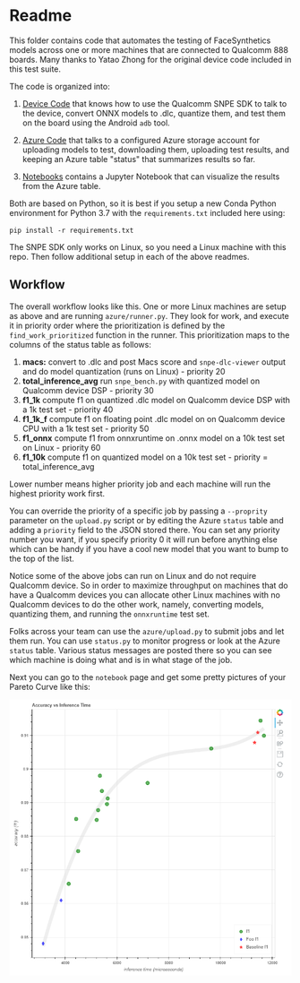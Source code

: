 # Readme

This folder contains code that automates the testing of FaceSynthetics models across
one or more machines that are connected to Qualcomm 888 boards.  Many thanks to
Yatao Zhong for the original device code included in this test suite.

The code is organized into:
1. [Device Code](snpe/readme.md) that knows how to use the Qualcomm SNPE SDK to talk
to the device, convert ONNX models to .dlc, quantize them, and test them on the board
using the Android `adb` tool.

1. [Azure Code](azure/readme.md) that talks to a configured Azure storage account for
uploading models to test, downloading them, uploading test results, and keeping an
Azure table "status" that summarizes results so far.

1. [Notebooks](notebook/gallery_performance.md) contains a Jupyter Notebook that can
visualize the results from the Azure table.

Both are based on Python, so it is best if you setup a new Conda Python environment
for Python 3.7 with the `requirements.txt` included here using:

```shell
pip install -r requirements.txt
```

The SNPE SDK only works on Linux, so you need a Linux machine with this repo.
Then follow additional setup in each of the above readmes.

## Workflow

The overall workflow looks like this. One or more Linux machines are
setup as above and are running `azure/runner.py`.  They look for work, and
execute it in priority order where the prioritization is defined by the
`find_work_prioritized` function in the runner.  This prioritization
maps to the columns of the status table as follows:

1. **macs:** convert to .dlc and post Macs score and `snpe-dlc-viewer` output and do model quantization (runs on Linux) - priority 20
1. **total_inference_avg** run `snpe_bench.py` with quantized model on Qualcomm device DSP - priority 30
1. **f1_1k** compute f1 on quantized .dlc model on Qualcomm device DSP with a 1k test set - priority 40
1. **f1_1k_f** compute f1 on floating point .dlc model on on Qualcomm device CPU with a 1k test set - priority 50
1. **f1_onnx** compute f1 from onnxruntime on .onnx model on a 10k test set on Linux - priority 60
1. **f1_10k** compute f1 on quantized model on a 10k test set - priority = total_inference_avg

Lower number means higher priority job and each machine will run the highest priority work first.

You can override the priority of a specific job by passing a `--proprity` parameter on the `upload.py` script
or by editing the Azure `status` table and adding a `priority` field to the JSON stored there.
You can set any priority number you want, if you specify priority 0 it will run before anything else which
can be handy if you have a cool new model that you want to bump to the top of the list.

Notice some of the above jobs can run on Linux and do not require Qualcomm device.
So in order to maximize throughput on machines that do have a Qualcomm devices you
can allocate other Linux machines with no Qualcomm devices to do the other work, namely, converting models,
quantizing them, and running the `onnxruntime` test set.

Folks across your team can use the `azure/upload.py` to submit jobs and let them run.  You can use
`status.py` to monitor progress or look at the Azure `status` table.  Various status messages are posted
there so you can see which machine is doing what and is in what stage of the job.

Next you can go to the `notebook` page and get some pretty pictures of your Pareto Curve like this:

![image](images/screen.png)
